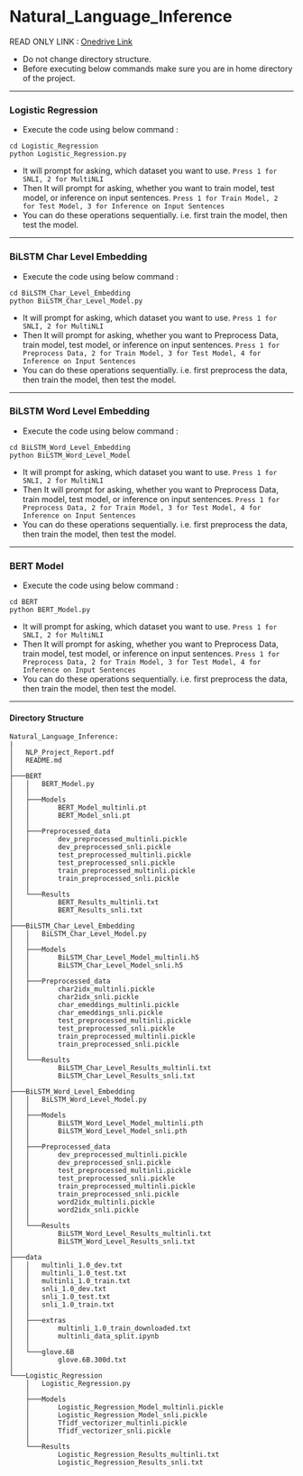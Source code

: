 # Natural_Language_Inference

READ ONLY LINK : [Onedrive Link](https://iiitaphyd-my.sharepoint.com/:f:/g/personal/mayank_gupta_students_iiit_ac_in/EiP2mA6tMMxFkn1hYUZA6dYBm7DtlKlV7Egya8JaDHkoPg)

- Do not change directory structure.
- Before executing below commands make sure you are in home directory of the project.
---------------------------------------------------------------------------------------

### Logistic Regression

- Execute the code using below command :
```
cd Logistic_Regression
python Logistic_Regression.py
```

- It will prompt for asking, which dataset you want to use. `Press 1 for SNLI, 2 for MultiNLI`
- Then It will prompt for asking, whether you want to train model, test model, or inference on input sentences.
`Press 1 for Train Model, 2 for Test Model, 3 for Inference on Input Sentences`
- You can do these operations sequentially. i.e. first train the model, then test the model.
---------------------------------------------------------------------------------------

### BiLSTM Char Level Embedding

- Execute the code using below command :
```
cd BiLSTM_Char_Level_Embedding
python BiLSTM_Char_Level_Model.py
```

- It will prompt for asking, which dataset you want to use. `Press 1 for SNLI, 2 for MultiNLI`
- Then It will prompt for asking, whether you want to Preprocess Data, train model, test model, or inference on input sentences.
`Press 1 for Preprocess Data, 2 for Train Model, 3 for Test Model, 4 for Inference on Input Sentences`
- You can do these operations sequentially. i.e. first preprocess the data, then train the model, then test the model.
---------------------------------------------------------------------------------------

### BiLSTM Word Level Embedding

- Execute the code using below command :
```
cd BiLSTM_Word_Level_Embedding
python BiLSTM_Word_Level_Model
```

- It will prompt for asking, which dataset you want to use. `Press 1 for SNLI, 2 for MultiNLI`
- Then It will prompt for asking, whether you want to Preprocess Data, train model, test model, or inference on input sentences.
`Press 1 for Preprocess Data, 2 for Train Model, 3 for Test Model, 4 for Inference on Input Sentences`
- You can do these operations sequentially. i.e. first preprocess the data, then train the model, then test the model.
---------------------------------------------------------------------------------------

### BERT Model
- Execute the code using below command :

```
cd BERT
python BERT_Model.py
```

- It will prompt for asking, which dataset you want to use. `Press 1 for SNLI, 2 for MultiNLI`
- Then It will prompt for asking, whether you want to Preprocess Data, train model, test model, or inference on input sentences.
`Press 1 for Preprocess Data, 2 for Train Model, 3 for Test Model, 4 for Inference on Input Sentences`
- You can do these operations sequentially. i.e. first preprocess the data, then train the model, then test the model.
---------------------------------------------------------------------------------------

#### Directory Structure
```
Natural_Language_Inference:
|
│   NLP_Project_Report.pdf
│   README.md
│
├───BERT
│   │   BERT_Model.py
│   │
│   ├───Models
│   │       BERT_Model_multinli.pt
│   │       BERT_Model_snli.pt
│   │
│   ├───Preprocessed_data
│   │       dev_preprocessed_multinli.pickle
│   │       dev_preprocessed_snli.pickle
│   │       test_preprocessed_multinli.pickle
│   │       test_preprocessed_snli.pickle
│   │       train_preprocessed_multinli.pickle
│   │       train_preprocessed_snli.pickle
│   │
│   └───Results
│           BERT_Results_multinli.txt
│           BERT_Results_snli.txt
│
├───BiLSTM_Char_Level_Embedding
│   │   BiLSTM_Char_Level_Model.py
│   │
│   ├───Models
│   │       BiLSTM_Char_Level_Model_multinli.h5
│   │       BiLSTM_Char_Level_Model_snli.h5
│   │
│   ├───Preprocessed_data
│   │       char2idx_multinli.pickle
│   │       char2idx_snli.pickle
│   │       char_emeddings_multinli.pickle
│   │       char_emeddings_snli.pickle
│   │       test_preprocessed_multinli.pickle
│   │       test_preprocessed_snli.pickle
│   │       train_preprocessed_multinli.pickle
│   │       train_preprocessed_snli.pickle
│   │
│   └───Results
│           BiLSTM_Char_Level_Results_multinli.txt
│           BiLSTM_Char_Level_Results_snli.txt
│
├───BiLSTM_Word_Level_Embedding
│   │   BiLSTM_Word_Level_Model.py
│   │
│   ├───Models
│   │       BiLSTM_Word_Level_Model_multinli.pth
│   │       BiLSTM_Word_Level_Model_snli.pth
│   │
│   ├───Preprocessed_data
│   │       dev_preprocessed_multinli.pickle
│   │       dev_preprocessed_snli.pickle
│   │       test_preprocessed_multinli.pickle
│   │       test_preprocessed_snli.pickle
│   │       train_preprocessed_multinli.pickle
│   │       train_preprocessed_snli.pickle
│   │       word2idx_multinli.pickle
│   │       word2idx_snli.pickle
│   │
│   └───Results
│           BiLSTM_Word_Level_Results_multinli.txt
│           BiLSTM_Word_Level_Results_snli.txt
│
├───data
│   │   multinli_1.0_dev.txt
│   │   multinli_1.0_test.txt
│   │   multinli_1.0_train.txt
│   │   snli_1.0_dev.txt
│   │   snli_1.0_test.txt
│   │   snli_1.0_train.txt
│   │
│   ├───extras
│   │       multinli_1.0_train_downloaded.txt
│   │       multinli_data_split.ipynb
│   │
│   └───glove.6B
│           glove.6B.300d.txt
│
└───Logistic_Regression
    │   Logistic_Regression.py
    │
    ├───Models
    │       Logistic_Regression_Model_multinli.pickle
    │       Logistic_Regression_Model_snli.pickle
    │       Tfidf_vectorizer_multinli.pickle
    │       Tfidf_vectorizer_snli.pickle
    │
    └───Results
            Logistic_Regression_Results_multinli.txt
            Logistic_Regression_Results_snli.txt
```
       
